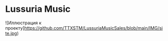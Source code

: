 # Lussuria Music
![Иллюстрация к проекту]https://github.com/TTXSTM/LussuriaMusicSales/blob/main/IMG/site.jpg)
